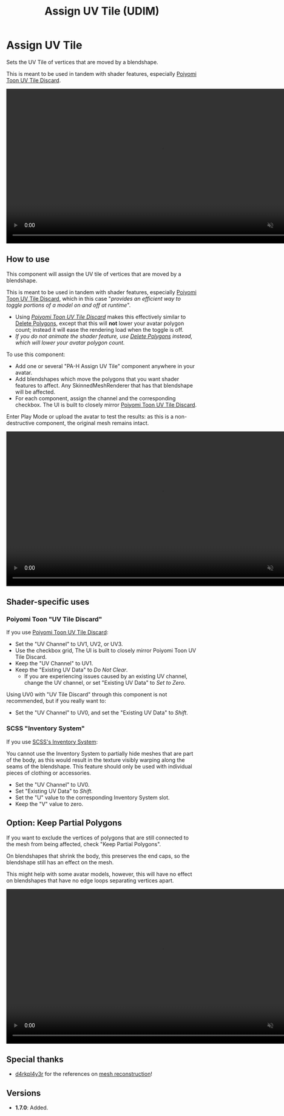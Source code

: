 ﻿---
title: Assign UV Tile (UDIM)
---

# Assign UV Tile

Sets the UV Tile of vertices that are moved by a blendshape.

This is meant to be used in tandem with shader features, especially [Poiyomi Toon UV Tile Discard](https://www.poiyomi.com/special-fx/uv-tile-discard).

<video controls muted width="816">
    <source src={require('../img/13rQ7HGwPr.mp4').default}/>
</video>

## How to use

This component will assign the UV tile of vertices that are moved by a blendshape.

This is meant to be used in tandem with shader features, especially [Poiyomi Toon UV Tile Discard](https://www.poiyomi.com/special-fx/uv-tile-discard),
which in this case "*provides an efficient way to toggle portions of a model on and off at runtime*".

- Using *[Poiyomi Toon UV Tile Discard](https://www.poiyomi.com/special-fx/uv-tile-discard)* makes this effectively similar to [Delete Polygons](./delete-polygons),
except that this will **not** lower your avatar polygon count; instead it will ease the rendering load when the toggle is off.
- *If you do not animate the shader feature, use [Delete Polygons](./delete-polygons) instead, which will lower your avatar polygon count.*

To use this component:
- Add one or several "PA-H Assign UV Tile" component anywhere in your avatar.
- Add blendshapes which move the polygons that you want shader features to affect. Any SkinnedMeshRenderer that has that blendshape will be affected.
- For each component, assign the channel and the corresponding checkbox. The UI is built to closely mirror [Poiyomi Toon UV Tile Discard](https://www.poiyomi.com/special-fx/uv-tile-discard).

Enter Play Mode or upload the avatar to test the results: as this is a non-destructive component, the original mesh remains intact.

<video controls muted width="816">
    <source src={require('../img/pOxhnkOYpj.mp4').default}/>
</video>

## Shader-specific uses

### Poiyomi Toon "UV Tile Discard"

If you use [Poiyomi Toon UV Tile Discard](https://www.poiyomi.com/special-fx/uv-tile-discard):

- Set the "UV Channel" to UV1, UV2, or UV3.
- Use the checkbox grid, The UI is built to closely mirror Poiyomi Toon UV Tile Discard.
- Keep the "UV Channel" to UV1.
- Keep the "Existing UV Data" to *Do Not Clear*.
  - If you are experiencing issues caused by an existing UV channel, change the UV channel, or set "Existing UV Data" to *Set to Zero*.

Using UV0 with "UV Tile Discard" through this component is not recommended, but if you really want to:

- Set the "UV Channel" to UV0, and set the "Existing UV Data" to *Shift*.

### SCSS "Inventory System"

If you use [SCSS's Inventory System](https://gitlab.com/s-ilent/SCSS/-/wikis/Manual/Inventory-System):

You cannot use the Inventory System to partially hide meshes that are part of the body, as this would result in the texture visibly warping along the seams of the blendshape.
This feature should only be used with individual pieces of clothing or accessories.

- Set the "UV Channel" to UV0.
- Set "Existing UV Data" to *Shift*.
- Set the "U" value to the corresponding Inventory System slot.
- Keep the "V" value to zero.

## Option: Keep Partial Polygons

If you want to exclude the vertices of polygons that are still connected to the mesh from being affected, check "Keep Partial Polygons".

On blendshapes that shrink the body, this preserves the end caps, so the blendshape still has an effect on the mesh.

This might help with some avatar models, however, this will have no effect on blendshapes that have no edge loops separating vertices apart.

<video controls muted width="816">
    <source src={require('../img/YkcjjmKw2G.mp4').default}/>
</video>

## Special thanks

- [d4rkpl4y3r](https://github.com/d4rkc0d3r/) for the references on [mesh reconstruction](https://github.com/d4rkc0d3r/d4rkAvatarOptimizer)!

## Versions

- **1.7.0**: Added.
